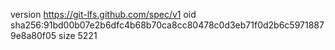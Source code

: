 version https://git-lfs.github.com/spec/v1
oid sha256:91bd00b07e2b6dfc4b68b70ca8cc80478c0d3eb71f0d2b6c59718879e8a80f05
size 5221
